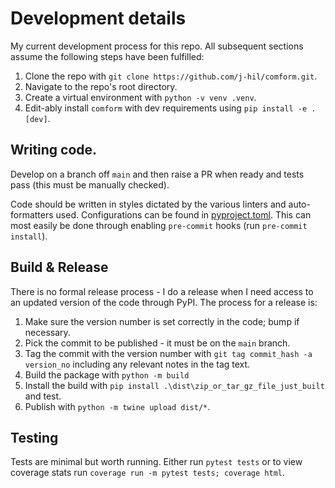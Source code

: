 # Development details

My current development process for this repo. All subsequent sections assume the
following steps have been fulfilled:

1. Clone the repo with `git clone https://github.com/j-hil/comform.git`.
2. Navigate to the repo's root directory.
3. Create a virtual environment with `python -v venv .venv`.
4. Edit-ably install `comform` with dev requirements using `pip install -e .[dev]`.

## Writing code.

Develop on a branch off `main` and then raise a PR when ready and tests pass (this must
be manually checked).

Code should be written in styles dictated by the various linters and auto-formatters
used. Configurations can be found in [pyproject.toml](../pyproject.toml). This can most
easily be done through enabling `pre-commit` hooks (run `pre-commit install`).

## Build & Release

There is no formal release process - I do a release when I need access to an updated
version of the code through PyPI. The process for a release is:

1. Make sure the version number is set correctly in the code; bump if necessary.
2. Pick the commit to be published - it must be on the `main` branch.
3. Tag the commit with the version number with `git tag commit_hash -a version_no`
   including any relevant notes in the tag text.
4. Build the package with `python -m build`
5. Install the build with `pip install .\dist\zip_or_tar_gz_file_just_built` and test.
6. Publish with `python -m twine upload dist/*`.

## Testing

Tests are minimal but worth running. Either run `pytest tests` or to view coverage stats
run `coverage run -m pytest tests; coverage html`.

